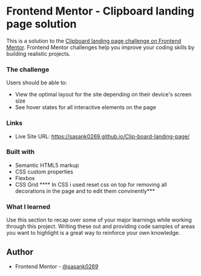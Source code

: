 # Frontend Mentor - Clipboard landing page solution

This is a solution to the [Clipboard landing page challenge on Frontend Mentor](https://www.frontendmentor.io/challenges/clipboard-landing-page-5cc9bccd6c4c91111378ecb9). Frontend Mentor challenges help you improve your coding skills by building realistic projects. 


### The challenge

Users should be able to:

- View the optimal layout for the site depending on their device's screen size
- See hover states for all interactive elements on the page

### Links
- Live Site URL: https://sasank0269.github.io/Clip-board-landing-page/


### Built with

- Semantic HTML5 markup
- CSS custom properties
- Flexbox
- CSS Grid
**** In CSS i used reset css on top for removing all decorations in the page and to edit them convinently***
### What I learned

Use this section to recap over some of your major learnings while working through this project. Writing these out and providing code samples of areas you want to highlight is a great way to reinforce your own knowledge.


## Author
- Frontend Mentor - [@sasank0269](https://www.frontendmentor.io/profile/sasankp269)


